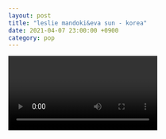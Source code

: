 ```yaml
---
layout: post
title: "leslie mandoki&eva sun - korea"
date: 2021-04-07 23:00:00 +0900
category: pop
---
```


<div class="video-container">
    <video id="player" class="video-js vjs-default-skin vjs-big-play-centered" data-json="/public/json/pop/leslie mandoki&eva sun - korea.json"></video>
</div>

```
```